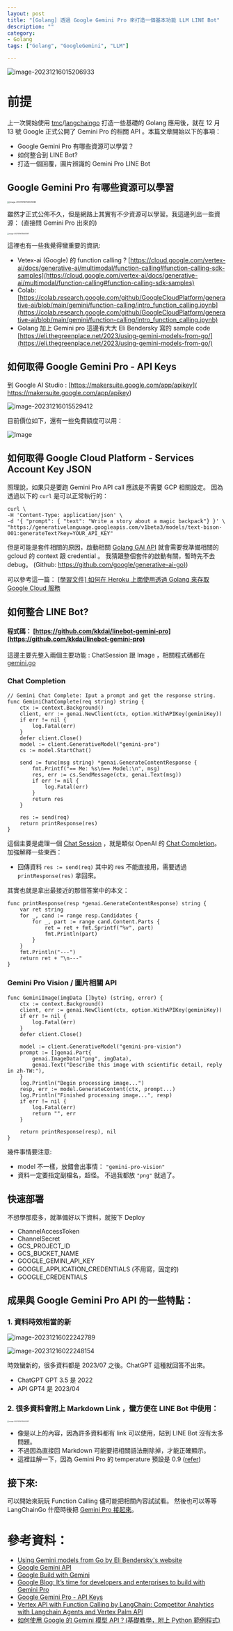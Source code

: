 ```yaml
---
layout: post
title: "[Golang] 透過 Google Gemini Pro 來打造一個基本功能 LLM LINE Bot"
description: ""
category: 
- Golang
tags: ["Golang", "GoogleGemini", "LLM"]

---
```


![image-20231216015206933](../images/2022/image-20231216015206933.png)



# 前提

上一次開始使用 [tmc](https://github.com/tmc)/[langchaingo](https://github.com/tmc/langchaingo) 打造一些基礎的 Golang 應用後，就在 12 月 13 號 Google 正式公開了 Gemini Pro 的相關 API 。本篇文章開始以下的事項：

- Google Gemini Pro 有哪些資源可以學習？
- 如何整合到 LINE Bot?
- 打造一個回覆，圖片辨識的 Gemini Pro LINE Bot



## Google Gemini Pro 有哪些資源可以學習

<img src="../images/2022/image-20231216014823886.png" alt="image-20231216014823886" style="zoom:33%;" />

雖然才正式公佈不久，但是網路上其實有不少資源可以學習。我這邊列出一些資源： (直接問 Gemini Pro 出來的)

<img src="../images/2022/image-20231216015049307.png" alt="image-20231216015049307" style="zoom:25%;" />

這裡也有一些我覺得蠻重要的資訊:

-  Vetex-ai (Google) 的 function calling ?  [https://cloud.google.com/vertex-ai/docs/generative-ai/multimodal/function-calling#function-calling-sdk-samples](https://cloud.google.com/vertex-ai/docs/generative-ai/multimodal/function-calling#function-calling-sdk-samples)
  - Colab: [https://colab.research.google.com/github/GoogleCloudPlatform/generative-ai/blob/main/gemini/function-calling/intro_function_calling.ipynb](https://colab.research.google.com/github/GoogleCloudPlatform/generative-ai/blob/main/gemini/function-calling/intro_function_calling.ipynb)
- Golang 加上 Gemini pro 這邊有大大 Eli Bendersky 寫的  sample code 
  [https://eli.thegreenplace.net/2023/using-gemini-models-from-go/](https://eli.thegreenplace.net/2023/using-gemini-models-from-go/)



## 如何取得  Google Gemini Pro - API Keys

到 Google AI Studio : [https://makersuite.google.com/app/apikey]( https://makersuite.google.com/app/apikey)

![image-20231216015529412](../images/2022/image-20231216015529412.png)

目前價位如下，還有一些免費額度可以用：

![Image](../images/2022/GBRj-lFaMAAmOQY.jpeg)

## 如何取得 Google Cloud Platform - Services Account Key JSON

照理說，如果只是要跑 Gemini Pro API call 應該是不需要 GCP 相關設定。  因為透過以下的 `curl` 是可以正常執行的：

```
curl \
-H 'Content-Type: application/json' \
-d '{ "prompt": { "text": "Write a story about a magic backpack"} }' \
"https://generativelanguage.googleapis.com/v1beta3/models/text-bison-001:generateText?key=YOUR_API_KEY"
```

但是可能是套件相關的原因，啟動相關 [Golang GAI API](https://github.com/google/generative-ai-go) 就會需要我準備相關的 gcloud 的 context 跟 credential 。 我猜跟整個套件的啟動有關，暫時先不去 debug。 (Github: [https://github.com/google/generative-ai-go)](https://github.com/google/generative-ai-go))

可以參考這一篇： [[學習文件] 如何在 Heroku 上面使用透過 Golang 來存取 Google Cloud 服務](https://www.evanlin.com/til-heroku-gcp-key/)



## 如何整合 LINE Bot?

#### 程式碼： [https://github.com/kkdai/linebot-gemini-pro](https://github.com/kkdai/linebot-gemini-pro)

這邊主要先整入兩個主要功能 :  ChatSession 跟 Image ，相關程式碼都在 [gemini.go](https://github.com/kkdai/linebot-gemini-pro/blob/main/gemini.go)



### Chat Completion 

```
// Gemini Chat Complete: Iput a prompt and get the response string.
func GeminiChatComplete(req string) string {
	ctx := context.Background()
	client, err := genai.NewClient(ctx, option.WithAPIKey(geminiKey))
	if err != nil {
		log.Fatal(err)
	}
	defer client.Close()
	model := client.GenerativeModel("gemini-pro")
	cs := model.StartChat()

	send := func(msg string) *genai.GenerateContentResponse {
		fmt.Printf("== Me: %s\n== Model:\n", msg)
		res, err := cs.SendMessage(ctx, genai.Text(msg))
		if err != nil {
			log.Fatal(err)
		}
		return res
	}

	res := send(req)
	return printResponse(res)
}
```



這個主要是處理一個 [Chat Session](https://pkg.go.dev/github.com/google/generative-ai-go/genai#example-ChatSession) ，就是類似 OpenAI 的 [Chat Completion](https://platform.openai.com/docs/guides/text-generation/chat-completions-api)。 加強解釋一些東西：

- 回傳資料 `res := send(req)` 其中的 res 不能直接用，需要透過 `printResponse(res)` 拿回來。

其實也就是拿出最接近的那個答案中的本文：

```
func printResponse(resp *genai.GenerateContentResponse) string {
	var ret string
	for _, cand := range resp.Candidates {
		for _, part := range cand.Content.Parts {
			ret = ret + fmt.Sprintf("%v", part)
			fmt.Println(part)
		}
	}
	fmt.Println("---")
	return ret + "\n---"
}
```



### Gemini Pro Vision / 圖片相關 API

```
func GeminiImage(imgData []byte) (string, error) {
	ctx := context.Background()
	client, err := genai.NewClient(ctx, option.WithAPIKey(geminiKey))
	if err != nil {
		log.Fatal(err)
	}
	defer client.Close()

	model := client.GenerativeModel("gemini-pro-vision")
	prompt := []genai.Part{
		genai.ImageData("png", imgData),
		genai.Text("Describe this image with scientific detail, reply in zh-TW:"),
	}
	log.Println("Begin processing image...")
	resp, err := model.GenerateContent(ctx, prompt...)
	log.Println("Finished processing image...", resp)
	if err != nil {
		log.Fatal(err)
		return "", err
	}

	return printResponse(resp), nil
}
```

幾件事情要注意:

- model 不一樣，放錯會出事情： `"gemini-pro-vision"`
- 資料一定要指定副檔名，超怪。 不過我都放 `"png"` 就過了。

## 快速部署

不想學那麼多，就準備好以下資料，就按下 Deploy 

- ChannelAccessToken
- ChannelSecret
- GCS_PROJECT_ID
- GCS_BUCKET_NAME
- GOOGLE_GEMINI_API_KEY
- GOOGLE_APPLICATION_CREDENTIALS (不用寫，固定的)
- GOOGLE_CREDENTIALS

## 成果與 Google Gemini Pro API 的一些特點：

### 1. 資料時效相當的新

![image-20231216022242789](../images/2022/image-20231216022242789.png)

![image-20231216022248154](../images/2022/image-20231216022248154.png)

時效蠻新的，很多資料都是 2023/07 之後。ChatGPT 這種就回答不出來。

- ChatGPT GPT 3.5 是 2022
- API GPT4 是 2023/04 



### 2. 很多資料會附上 Markdown Link ，蠻方便在 LINE Bot 中使用：

<img src="../images/2022/image-20231216015049307.png" alt="image-20231216015049307" style="zoom:25%;" />



- 像是以上的內容，因為許多資料都有 link 可以使用，貼到 LINE Bot 沒有太多問題。
- 不過因為直接回 Markdown 可能要把相關語法刪除掉，才能正確顯示。
- 這裡註解一下，因為 Gemini Pro 的 temperature 預設是 0.9 ([refer](https://cloud.google.com/vertex-ai/docs/generative-ai/model-reference/gemini))



## 接下來:

可以開始來玩玩 Function Calling 儘可能把相關內容試試看。  然後也可以等等 LangChainGo 什麼時後把 [Gemini Pro 接起來](https://github.com/tmc/langchaingo/issues/410)。



 # 參考資料：

- [Using Gemini models from Go by Eli Bendersky's website](https://eli.thegreenplace.net/2023/using-gemini-models-from-go/)
- [Google Gemini API](https://cloud.google.com/vertex-ai/docs/generative-ai/model-reference/gemini#gemini-pro-vision)
- [Google Build with Gemini](https://deepmind.google/technologies/gemini/#build-with-gemini) 
- [Google Blog: It’s time for developers and enterprises to build with Gemini Pro](https://blog.google/technology/ai/gemini-api-developers-cloud/)
- [Google Gemini Pro - API Keys](https://makersuite.google.com/app/apikey)
- [Vertex API with Function Calling by LangChain: Competitor Analytics with Langchain Agents and Vertex Palm API](https://medium.com/google-cloud/competitor-analytics-with-langchain-agents-and-vertex-palm-api-410453cecd83) 
- [如何使用 Google 的 Gemini 模型 API？(基礎教學，附上 Python 範例程式)](https://blog.jiatool.com/posts/gemini_api/)
